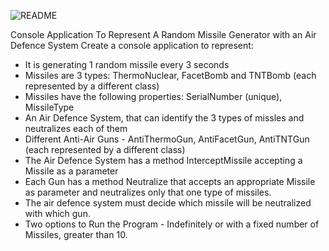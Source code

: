 
![README](https://user-images.githubusercontent.com/115580585/215586375-1c671a59-15a6-4575-8cbe-866f8276397f.gif)

Console Application To Represent A Random Missile Generator with an Air Defence System
Create a console application to represent:
- It is generating 1 random missile every 3 seconds
- Missiles are 3 types: ThermoNuclear, FacetBomb and TNTBomb (each represented by a different class)
- Missiles have the following properties: SerialNumber (unique), MissileType
- An Air Defence System, that can identify the 3 types of missles and neutralizes each of them
- Different Anti-Air Guns - AntiThermoGun, AntiFacetGun, AntiTNTGun (each represented by a different class)
- The Air Defence System has a method InterceptMissile accepting a Missile as a parameter
- Each Gun has a method Neutralize that accepts an appropriate Missile as parameter and neutralizes only that one type of missiles. 
- The air defence system must decide which missile will be neutralized with which gun.
- Two options to Run the Program - Indefinitely or with a fixed number of Missiles, greater than 10.
